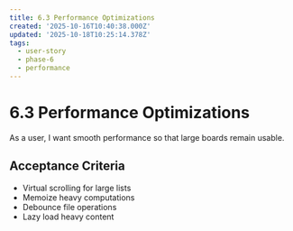 ```yaml
---
title: 6.3 Performance Optimizations
created: '2025-10-16T10:40:38.000Z'
updated: '2025-10-18T10:25:14.378Z'
tags:
  - user-story
  - phase-6
  - performance
---
```

# 6.3 Performance Optimizations

As a user, I want smooth performance so that large boards remain usable.

## Acceptance Criteria

- Virtual scrolling for large lists
- Memoize heavy computations
- Debounce file operations
- Lazy load heavy content
